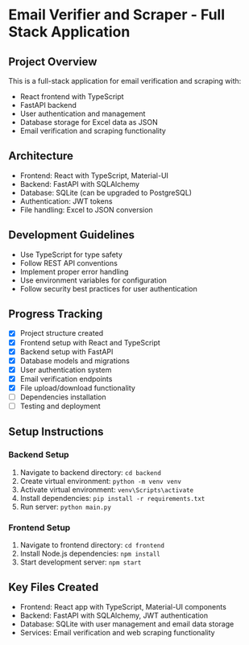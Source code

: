 # Email Verifier and Scraper - Full Stack Application

## Project Overview
This is a full-stack application for email verification and scraping with:
- React frontend with TypeScript
- FastAPI backend
- User authentication and management
- Database storage for Excel data as JSON
- Email verification and scraping functionality

## Architecture
- Frontend: React with TypeScript, Material-UI
- Backend: FastAPI with SQLAlchemy
- Database: SQLite (can be upgraded to PostgreSQL)
- Authentication: JWT tokens
- File handling: Excel to JSON conversion

## Development Guidelines
- Use TypeScript for type safety
- Follow REST API conventions
- Implement proper error handling
- Use environment variables for configuration
- Follow security best practices for user authentication

## Progress Tracking
- [x] Project structure created
- [x] Frontend setup with React and TypeScript
- [x] Backend setup with FastAPI
- [x] Database models and migrations
- [x] User authentication system
- [x] Email verification endpoints
- [x] File upload/download functionality
- [ ] Dependencies installation
- [ ] Testing and deployment

## Setup Instructions

### Backend Setup
1. Navigate to backend directory: `cd backend`
2. Create virtual environment: `python -m venv venv`
3. Activate virtual environment: `venv\Scripts\activate`
4. Install dependencies: `pip install -r requirements.txt`
5. Run server: `python main.py`

### Frontend Setup
1. Navigate to frontend directory: `cd frontend`
2. Install Node.js dependencies: `npm install`
3. Start development server: `npm start`

## Key Files Created
- Frontend: React app with TypeScript, Material-UI components
- Backend: FastAPI with SQLAlchemy, JWT authentication
- Database: SQLite with user management and email data storage
- Services: Email verification and web scraping functionality